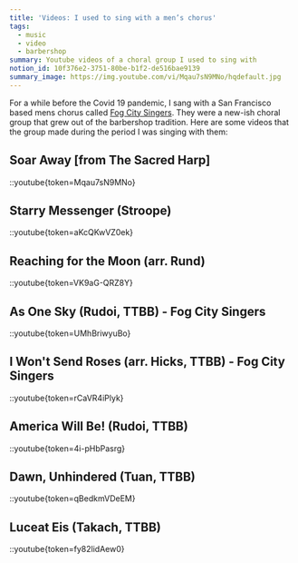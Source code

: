 ```yaml
---
title: 'Videos: I used to sing with a men’s chorus'
tags:
  - music
  - video
  - barbershop
summary: Youtube videos of a choral group I used to sing with
notion_id: 10f376e2-3751-80be-b1f2-de516bae9139
summary_image: https://img.youtube.com/vi/Mqau7sN9MNo/hqdefault.jpg
---
```

For a while before the Covid 19 pandemic, I sang with a San Francisco based mens chorus called [Fog City Singers](https://www.fogcitysingers.com/). They were a new-ish choral group that grew out of the barbershop tradition. Here are some videos that the group made during the period I was singing with them:

## **Soar Away \[from The Sacred Harp]**

::youtube{token=Mqau7sN9MNo}

## **Starry Messenger (Stroope)**

::youtube{token=aKcQKwVZ0ek}

## **Reaching for the Moon (arr. Rund)**

::youtube{token=VK9aG-QRZ8Y}

## **As One Sky (Rudoi, TTBB) - Fog City Singers**

::youtube{token=UMhBriwyuBo}

## **I Won't Send Roses (arr. Hicks, TTBB) - Fog City Singers**

::youtube{token=rCaVR4iPlyk}

## **America Will Be! (Rudoi, TTBB)**

::youtube{token=4i-pHbPasrg}

## **Dawn, Unhindered (Tuan, TTBB)**

::youtube{token=qBedkmVDeEM}

## **Luceat Eis (Takach, TTBB)**

::youtube{token=fy82lidAew0}
